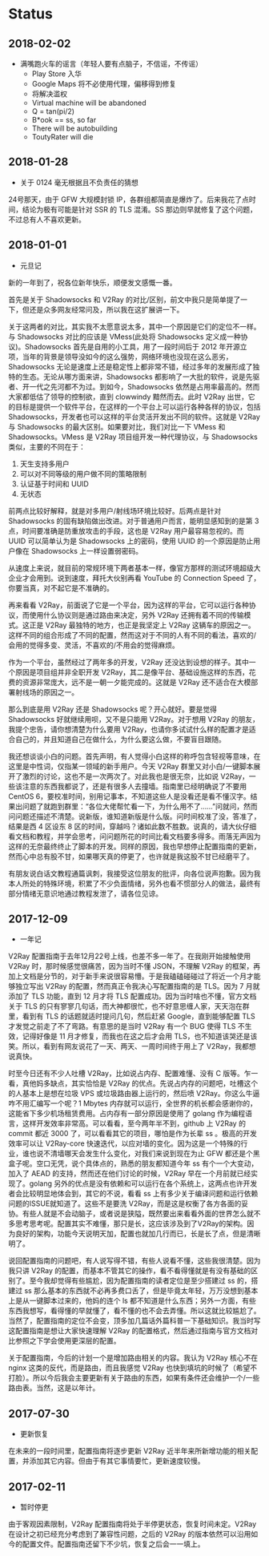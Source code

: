 # Status

## 2018-02-02

- 满嘴跑火车的谣言（年轻人要有点脑子，不信谣，不传谣）
  * Play Store 入华
  * Google Maps 将不必使用代理，偏移得到修复
  * 将解决滥权
  * Virtual machine will be abandoned
  * Q = tan(pi/2)
  * B*ook == ss, so far
  * There will be autobuilding
  * ToutyRater will die
  
## 2018-01-28

- 关于 0124 毫无根据且不负责任的猜想

24号那天，由于 GFW 大规模封锁 IP，各群组都简直是爆炸了。后来我花了点时间，结论为极有可能是针对 SSR 的 TLS 混淆。SS 那边则早就修复了这个问题，不过总有人不喜欢更新。

## 2018-01-01

- 元旦记

新的一年到了，祝各位新年快乐，顺便发文感慨一番。

首先是关于 Shadowsocks 和 V2Ray 的对比/区别，前文中我只是简单提了一下，但还是众多网友经常问及，所以我在这扩展讲一下。

关于这两者的对比，其实我不太愿意说太多，其中一个原因是它们的定位不一样。与 Shadowsocks 对比的应该是 VMess(此处将 Shadowsocks 定义成一种协议)。Shadowsocks 首先是自用的小工具，用了一段时间后于 2012 年开源立项，当年的背景是领导没如今的这么强势，网络环境也没现在这么恶劣，Shadowsocks 无论是速度上还是稳定性上都非常不错，经过多年的发展形成了独特的生态。无论从哪方面来讲，Shadowsocks 都影响了一大批的软件，说是先驱者、开一代之先河都不为过。到如今，Shadowsocks 依然是占用率最高的。然而大家都低估了领导的控制欲，直到 clowwindy 黯然而去。此时 V2Ray 出世，它的目标是提供一个软件平台，在这样的一个平台上可以运行各种各样的协议，包括 Shadowsocks，开发者也可以这样的平台灵活开发出不同的软件。这就是 V2Ray 与 Shadowsocks 的最大区别。如果要对比，我们对比一下 VMess 和 Shadowsocks。VMess 是 V2Ray 项目组开发一种代理协议，与 Shadowsocks 类似，主要的不同在于：

1. 天生支持多用户
2. 可以对不同等级的用户做不同的策略限制
3. 认证基于时间和 UUID
4. 无状态

前两点比较好解释，就是对多用户/射线场环境比较好。后两点是针对 Shadowsocks 的固有缺陷做出改进。对于普通用户而言，能明显感知到的是第 3 点，时间要准确是防重放攻击的手段，这也是 V2Ray 用户最容易忽视的。而 UUID 可以简单认为是 Shadowsocks 上的密码，使用 UUID 的一个原因是防止用户像在 Shadowsocks 上一样设置弱密码。

从速度上来说，就目前的常规环境下两者基本一样，像官方那样的测试环境超级大企业才会用到。说到速度，拜托大伙别再看 YouTube 的 Connection Speed 了，你要当真，对不起它是不准确的。

再来看看 V2Ray，前面说了它是一个平台，因为这样的平台，它可以运行各种协议，而使用什么协议则是通过路由来决定，另外 V2Ray
还拥有着不同的传输模式。这正是 V2Ray 最独特的地方，也正是我坚定上 V2Ray 这辆车的原因之一。这样不同的组合形成了不同的配置，然而这对于不同的人有不同的看法，喜欢的/会用的觉得多变、灵活，不喜欢的/不用会的觉得麻烦。

作为一个平台，虽然经过了两年多的开发，V2Ray 还没达到设想的样子。其中一个原因是项目组并非全职开发 V2Ray，其二是像平台、基础设施这样的东西，花费的资源非常庞大，远不是一朝一夕能完成的。这就是 V2Ray 还不适合在大模部署射线场的原因之一。

那么到底是用 V2Ray 还是 Shadowsocks 呢？开心就好。要是觉得 Shadowsocks 好就继续用呗，又不是只能用 V2Ray。对于想用 V2Ray 的朋友，我提个忠告，请你想清楚为什么要用 V2Ray，也请你多试试什么样的配置才是适合自己的，并且知道自己在做什么，为什么要这么做，不要盲目跟随。

我还想谈谈小白的问题。首先声明，有人觉得小白这样的称呼包含轻视等意味，在这里是中性词，仅指某一领域的新手用户。今天 V2Ray 群里又对小白/一键脚本展开了激烈的讨论，这也不是一次两次了。对此我也是很无奈，比如说 V2Ray，一些该注意的东西我都说了，还是有很多人去撞墙。指南里已经明确说了不要用 CentOS 6，要校准时间，别用记事本，不知道这些人是没看还是看不懂汉字。结果出问题了就跑到群里：“各位大佬帮忙看一下，为什么用不了……”问就问，然而问问题还描述不清楚。说新版，谁知道新版是什么版。问时间校准了没，答准了，结果是西 4 区设东 8 区的时间，穿越吗？诸如此数不胜数。说真的，请大伙仔细看文档和教程，并学会思考，问问题所花的时间比看文档要多得多。雨落无声因为这样的无奈最终终止了脚本的开发。同样的原因，我也早想停止配置指南的更新，然而心中总有股不甘，如果哪天真的停更了，也许就是我这股不甘已经磨平了。

有朋友说白话文教程通篇讽刺，我接受这位朋友的批评，向各位说声抱歉。因为我本人所处的特殊环境，积累了不少负面情绪，另外也看不惯部分人的做法，最终有部分情绪无意识地通过教程发泄了，请各位见谅。

## 2017-12-09

- 一年记

 V2Ray 配置指南于去年12月22号上线，也差不多一年了。在我刚开始接触使用 V2Ray 时，那时候感觉很痛苦，因为当时不懂 JSON，不理解 V2Ray 的框架，再加上文档是分节的，对于新手来说很容易懵。于是我磕磕碰碰过了将近一个月才能够独立写出 V2Ray 的配置，然而真正令我决心写配置指南的是 TLS。因为 7 月就添加了 TLS 功能，直到 12 月才将 TLS 配置成功。因为当时啥也不懂，官方文档关于 TLS 的只有寥寥几句话，而大神都很忙，也不好意思缠人家，天天泡在群里，看到有 TLS 的话题就适时提问几句，然后赶紧 Google，直到能够配置 TLS 才发觉之前走了不了弯路。有意思的是当时 V2Ray 有一个 BUG 使得 TLS 不生效，记得好像是 11 月才修复，而我也在这之后才会用 TLS，也不知道该哭还是该笑。所以，看到有网友说花了一天、两天、一周时间终于用上了 V2Ray，我都想说真快。

时至今日还有不少人吐槽 V2Ray，比如说占内存、配置难懂、没有 C 版等。乍一看，真他妈多缺点，其实恰恰是 V2Ray 的优点。先说占内存的问题吧，吐槽这个的人基本上是想在垃圾 VPS 或垃圾路由器上运行的，然后喷 V2Ray。你这么牛逼咋不用汇编写一个呢？1 Mbytes 内存就可以运行，全世界的机长都会感谢你的，这能省下多少机场租赁费用。占内存有一部分原因是使用了 golang 作为编程语言，这样开发效率非常高。可以看看，至今两年半不到，github 上 V2Ray 的 commit 都近 3000 了，可以看看其它的项目，哪怕是作为长辈 ss 。极高的开发效率可以让 V2Ray-core 快速迭代，以应对墙的变化。因为这是一个特殊的行业，谁也说不清墙哪天会发生什么变化，对我们来说到现在为止 GFW 都还是个黑盒子呢。空口无凭，说个具体点的，熟悉的朋友都知道今年 ss 有个一个大变动，加入了 AEAD 的支持，然而还在他们讨论的时候，V2Ray 早在一个月前就已经实现了。golang 另外的优点是没有依赖和可以运行在各个系统上，这两点也许开发者会比较明显地体会到，其它的不说，看看 ss 上有多少关于编译问题和运行依赖问题的ISSUE就知道了。这些不是要洗 V2Ray，而是这是权衡了各方各面的妥协。有些人就是不会动脑子，或者说是狭隘，既然要出来看看外面的世界怎么就不多思考思考呢。配置其实不难懂，那只是长，这应该涉及到了V2Ray的架构。因为良好的架构，功能今天说明天加，配置也就加几行而已，长是长了点，但是清晰明了。

说回配置指南的问题吧，有人说写得不错，有些人说看不懂，这些我很清楚。因为我只讲 V2Ray 的配置，而基本不管其它的操作，看不看得懂就是有没有基础的区别了。至今我却觉得有些尴尬，因为配置指南的读者定位是至少搭建过 ss 的，搭建过 ss 那么基本的东西就不必再多费口舌了，但是毕竟太年轻，万万没想到基本上是从一键脚本过来的，他妈的连个 ls 都不知道是什么东西；另外一方面，有些东西我想写，看得懂的早就懂了，看不懂的也不会去弄懂。所以这就比较尴尬了。当然了，配置指南的定位不会变，顶多加几篇话外篇科普一下基础知识。我当时写这配置指南是想让大家快速理解 V2Ray 的配置格式，然后通过指南与官方文档对比参照之下学会使用更深层的配置。

关于配置指南，今后的计划一个是增加路由相关的内容。我认为 V2Ray 核心不在 nginx 这类的反代，而是路由，而且我感觉 V2Ray 也快到填坑的时候了（希望不打脸）。所以今后我会主要更新有关于路由的东西，如果有条件还会维护一个/一些路由表。当然，这是以年计。

## 2017-07-30

 - 更新恢复

 在未来的一段时间里，配置指南将逐步更新 V2Ray 近半年来所新增功能的相关配置，并添加其它内容。但由于有其它事情要忙，更新速度较慢。

## 2017-02-11

 - 暂时停更

 由于客观因素限制，V2Ray 配置指南将处于半停更状态，恢复时间未定。V2Ray 在设计之初已经充分考虑到了兼容性问题，之后的 V2Ray 的版本依然可以沿用如今的配置文件。配置指南还留下不少坑，恢复之后会一一填上。
